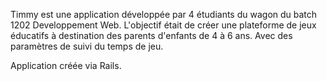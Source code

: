 Timmy est une application développée par 4 étudiants du wagon du batch 1202 Developpement Web.
L'objectif était de créer une plateforme de jeux éducatifs à destination des parents d'enfants de 4 à 6 ans.
Avec des paramètres de suivi du temps de jeu.

Application créée via Rails.

